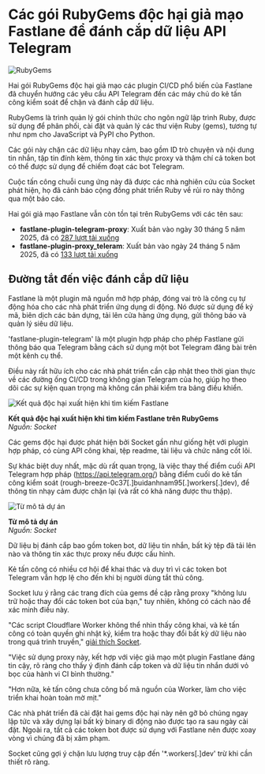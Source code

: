 # Các gói RubyGems độc hại giả mạo Fastlane để đánh cắp dữ liệu API Telegram

![RubyGems](https://www.bleepstatic.com/content/hl-images/2020/12/16/RubyGems.jpg)

Hai gói RubyGems độc hại giả mạo các plugin CI/CD phổ biến của Fastlane đã chuyển hướng các yêu cầu API Telegram đến các máy chủ do kẻ tấn công kiểm soát để chặn và đánh cắp dữ liệu.

RubyGems là trình quản lý gói chính thức cho ngôn ngữ lập trình Ruby, được sử dụng để phân phối, cài đặt và quản lý các thư viện Ruby (gems), tương tự như npm cho JavaScript và PyPI cho Python.

Các gói này chặn các dữ liệu nhạy cảm, bao gồm ID trò chuyện và nội dung tin nhắn, tập tin đính kèm, thông tin xác thực proxy và thậm chí cả token bot có thể được sử dụng để chiếm đoạt các bot Telegram.

Cuộc tấn công chuỗi cung ứng này đã được các nhà nghiên cứu của Socket phát hiện, họ đã cảnh báo cộng đồng phát triển Ruby về rủi ro này thông qua một báo cáo.

Hai gói giả mạo Fastlane vẫn còn tồn tại trên RubyGems với các tên sau:

* **fastlane-plugin-telegram-proxy**: Xuất bản vào ngày 30 tháng 5 năm 2025, đã có [287 lượt tải xuống](https://rubygems.org/search?query=fastlane-plugin-telegram-proxy)
* **fastlane-plugin-proxy\_teleram**: Xuất bản vào ngày 24 tháng 5 năm 2025, đã có [133 lượt tải xuống](https://rubygems.org/search?query=fastlane-plugin-proxy%5Fteleram)

## Đường tắt đến việc đánh cắp dữ liệu

Fastlane là một plugin mã nguồn mở hợp pháp, đóng vai trò là công cụ tự động hóa cho các nhà phát triển ứng dụng di động. Nó được sử dụng để ký mã, biên dịch các bản dựng, tải lên cửa hàng ứng dụng, gửi thông báo và quản lý siêu dữ liệu.

'fastlane-plugin-telegram' là một plugin hợp pháp cho phép Fastlane gửi thông báo qua Telegram bằng cách sử dụng một bot Telegram đăng bài trên một kênh cụ thể.

Điều này rất hữu ích cho các nhà phát triển cần cập nhật theo thời gian thực về các đường ống CI/CD trong không gian Telegram của họ, giúp họ theo dõi các sự kiện quan trọng mà không cần phải kiểm tra bảng điều khiển.

![Kết quả độc hại xuất hiện khi tìm kiếm Fastlane](https://www.bleepstatic.com/images/news/u/1220909/2025/June/search.jpg)

**Kết quả độc hại xuất hiện khi tìm kiếm Fastlane trên RubyGems**  
_Nguồn: Socket_

Các gems độc hại được phát hiện bởi Socket gần như giống hệt với plugin hợp pháp, có cùng API công khai, tệp readme, tài liệu và chức năng cốt lõi.

Sự khác biệt duy nhất, mặc dù rất quan trọng, là việc thay thế điểm cuối API Telegram hợp pháp (https://api.telegram.org/) bằng điểm cuối do kẻ tấn công kiểm soát (rough-breeze-0c37\[.\]buidanhnam95\[.\]workers\[.\]dev), để thông tin nhạy cảm được chặn lại (và rất có khả năng được thu thập).

![Từ mô tả dự án](https://www.bleepstatic.com/images/news/u/1220909/2025/June/description.jpg)

**Từ mô tả dự án**  
_Nguồn: Socket_

Dữ liệu bị đánh cắp bao gồm token bot, dữ liệu tin nhắn, bất kỳ tệp đã tải lên nào và thông tin xác thực proxy nếu được cấu hình.

Kẻ tấn công có nhiều cơ hội để khai thác và duy trì vì các token bot Telegram vẫn hợp lệ cho đến khi bị người dùng tắt thủ công.

Socket lưu ý rằng các trang đích của gems đề cập rằng proxy "không lưu trữ hoặc thay đổi các token bot của bạn," tuy nhiên, không có cách nào để xác minh điều này.

"Các script Cloudflare Worker không thể nhìn thấy công khai, và kẻ tấn công có toàn quyền ghi nhật ký, kiểm tra hoặc thay đổi bất kỳ dữ liệu nào trong quá trình truyền," [giải thích Socket](https://socket.dev/blog/malicious-ruby-gems-exfiltrate-telegram-tokens-and-messages-following-vietnam-ban).

"Việc sử dụng proxy này, kết hợp với việc giả mạo một plugin Fastlane đáng tin cậy, rõ ràng cho thấy ý định đánh cắp token và dữ liệu tin nhắn dưới vỏ bọc của hành vi CI bình thường."

"Hơn nữa, kẻ tấn công chưa công bố mã nguồn của Worker, làm cho việc triển khai hoàn toàn mờ mịt."

Các nhà phát triển đã cài đặt hai gems độc hại này nên gỡ bỏ chúng ngay lập tức và xây dựng lại bất kỳ binary di động nào được tạo ra sau ngày cài đặt. Ngoài ra, tất cả các token bot được sử dụng với Fastlane nên được xoay vòng vì chúng đã bị xâm phạm.

Socket cũng gợi ý chặn lưu lượng truy cập đến '\*.workers\[.\]dev' trừ khi cần thiết rõ ràng.